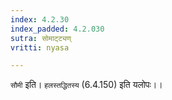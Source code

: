 ```yaml
---
index: 4.2.30
index_padded: 4.2.030
sutra: सोमाट्ट्यण्
vritti: nyasa

---
```

`सौमी` इति। `हलस्तद्धितस्य` (6.4.150) इति यलोपः।।